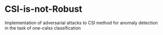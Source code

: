 # CSI-is-not-Robust
Implementation of adversarial attacks to CSI method for anomaly detection in the task of one-calss classification
